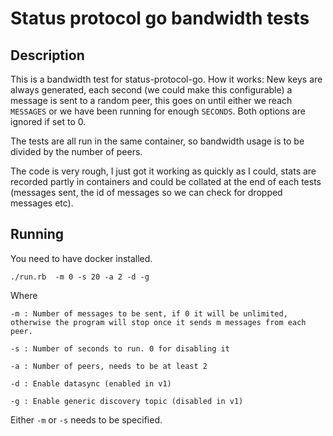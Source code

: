 # Status protocol go bandwidth tests


## Description

This is a bandwidth test for status-protocol-go.
How it works:
New keys are always generated, each second (we could make this configurable) a message is sent to a random peer, this goes on until either we reach `MESSAGES` or we have been running for enough `SECONDS`. Both options are ignored if set to 0.

The tests are all run in the same container, so bandwidth usage is to be divided by the number of peers.

The code is very rough, I just got it working as quickly as I could, stats are recorded partly in containers and could be collated at the end of each tests (messages sent, the id of messages so we can check for dropped messages etc).


## Running

You need to have docker installed.


`./run.rb  -m 0 -s 20 -a 2 -d -g`

Where

`-m : Number of messages to be sent, if 0 it will be unlimited, otherwise the program will stop once it sends m messages from each peer.`

`-s : Number of seconds to run. 0 for disabling it`

`-a : Number of peers, needs to be at least 2`

`-d : Enable datasync (enabled in v1)`

`-g : Enable generic discovery topic (disabled in v1)`


Either `-m` or `-s` needs to be specified.
